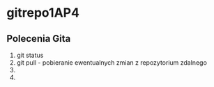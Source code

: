 # gitrepo1AP4

## Polecenia Gita

1) git status
2) git pull - pobieranie ewentualnych zmian z repozytorium zdalnego
3)
4)
